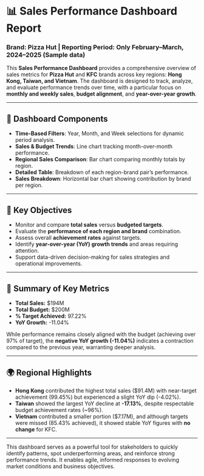 # 📊 Sales Performance Dashboard Report  
### Brand: Pizza Hut | Reporting Period: Only February–March, 2024–2025 (Sample data) 

This **Sales Performance Dashboard** provides a comprehensive overview of sales metrics for **Pizza Hut** and **KFC** brands across key regions: **Hong Kong, Taiwan, and Vietnam**. The dashboard is designed to track, analyze, and evaluate performance trends over time, with a particular focus on **monthly and weekly sales**, **budget alignment**, and **year-over-year growth**.

---


## 📌 Dashboard Components
- **Time-Based Filters**: Year, Month, and Week selections for dynamic period analysis.
- **Sales & Budget Trends**: Line chart tracking month-over-month performance.
- **Regional Sales Comparison**: Bar chart comparing monthly totals by region.
- **Detailed Table**: Breakdown of each region-brand pair’s performance.
- **Sales Breakdown**: Horizontal bar chart showing contribution by brand per region.

---


## 🎯 Key Objectives
- Monitor and compare **total sales** versus **budgeted targets**.
- Evaluate the **performance of each region and brand** combination.
- Assess overall **achievement rates** against targets.
- Identify **year-over-year (YoY) growth trends** and areas requiring attention.
- Support data-driven decision-making for sales strategies and operational improvements.

---

## 🧾 Summary of Key Metrics
- **Total Sales:** $194M  
- **Total Budget:** $200M  
- **% Target Achieved:** 97.22%  
- **YoY Growth:** -11.04%

While performance remains closely aligned with the budget (achieving over 97% of target), the **negative YoY growth (-11.04%)** indicates a contraction compared to the previous year, warranting deeper analysis.

---

## 🌍 Regional Highlights
- **Hong Kong** contributed the highest total sales ($91.4M) with near-target achievement (99.45%) but experienced a slight YoY dip (-4.02%).
- **Taiwan** showed the largest YoY decline at **-17.13%**, despite respectable budget achievement rates (~96%).
- **Vietnam** contributed a smaller portion ($7.17M), and although targets were missed (85.43% achieved), it showed stable YoY figures with **no change** for KFC.

---

This dashboard serves as a powerful tool for stakeholders to quickly identify patterns, spot underperforming areas, and reinforce strong performance trends. It enables agile, informed responses to evolving market conditions and business objectives.
